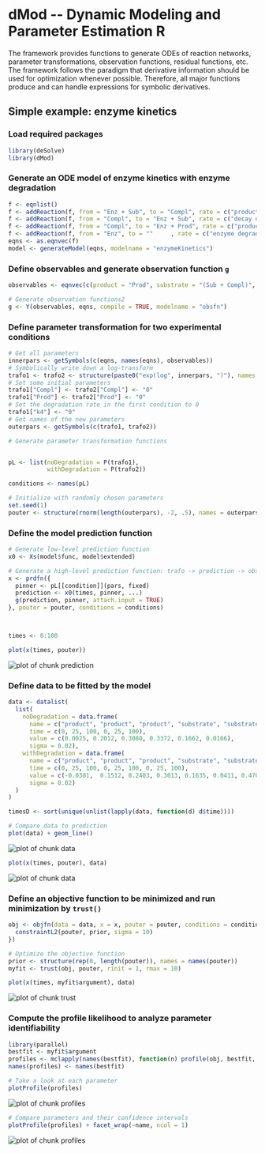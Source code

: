# dMod -- Dynamic Modeling and Parameter Estimation R

The framework provides functions to generate ODEs of reaction networks, parameter transformations, observation functions, residual functions, etc. The framework follows the paradigm that derivative information should be used for optimization whenever possible. Therefore, all major functions produce and can handle expressions for symbolic derivatives.

## Simple example: enzyme kinetics

### Load required packages

```r
library(deSolve)
library(dMod)
```

### Generate an ODE model of enzyme kinetics with enzyme degradation

```r
f <- eqnlist()
f <- addReaction(f, from = "Enz + Sub", to = "Compl", rate = c("production of complex" = "k1*Enz*Sub"))
f <- addReaction(f, from = "Compl", to = "Enz + Sub", rate = c("decay of complex" = "k2*Compl"))
f <- addReaction(f, from = "Compl", to = "Enz + Prod", rate = c("production of product" = "k3*Compl"))
f <- addReaction(f, from = "Enz", to = ""     , rate = c("enzyme degradation" = "k4*Enz"))
eqns <- as.eqnvec(f)
model <- generateModel(eqns, modelname = "enzymeKinetics")
```

### Define observables and generate observation function `g`

```r
observables <- eqnvec(c(product = "Prod", substrate = "(Sub + Compl)", enzyme = "(Enz + Compl)"))

# Generate observation functions2
g <- Y(observables, eqns, compile = TRUE, modelname = "obsfn")
```

### Define parameter transformation for two experimental conditions

```r
# Get all parameters
innerpars <- getSymbols(c(eqns, names(eqns), observables))
# Symbolically write down a log-transform
trafo1 <- trafo2 <- structure(paste0("exp(log", innerpars, ")"), names = innerpars)
# Set some initial parameters
trafo1["Compl"] <- trafo2["Compl"] <- "0"
trafo1["Prod"] <- trafo2["Prod"] <- "0"
# Set the degradation rate in the first condition to 0
trafo1["k4"] <- "0"
# Get names of the new parameters
outerpars <- getSymbols(c(trafo1, trafo2))

# Generate parameter transformation functions


pL <- list(noDegradation = P(trafo1), 
           withDegradation = P(trafo2))

conditions <- names(pL)

# Initialize with randomly chosen parameters
set.seed(1)
pouter <- structure(rnorm(length(outerpars), -2, .5), names = outerpars)
```

### Define the model prediction function

```r
# Generate low-level prediction function
x0 <- Xs(model$func, model$extended)

# Generate a high-level prediction function: trafo -> prediction -> observation
x <- prdfn({
  pinner <- pL[[condition]](pars, fixed)
  prediction <- x0(times, pinner, ...)
  g(prediction, pinner, attach.input = TRUE)
}, pouter = pouter, conditions = conditions)



times <- 0:100

plot(x(times, pouter))
```

![plot of chunk prediction](figure/prediction-1.png) 

### Define data to be fitted by the model

```r
data <- datalist(
  list(
    noDegradation = data.frame(
      name = c("product", "product", "product", "substrate", "substrate", "substrate"),
      time = c(0, 25, 100, 0, 25, 100),
      value = c(0.0025, 0.2012, 0.3080, 0.3372, 0.1662, 0.0166),
      sigma = 0.02),
    withDegradation = data.frame(
      name = c("product", "product", "product", "substrate", "substrate", "substrate", "enzyme", "enzyme", "enzyme"),
      time = c(0, 25, 100, 0, 25, 100, 0, 25, 100),
      value = c(-0.0301,  0.1512, 0.2403, 0.3013, 0.1635, 0.0411, 0.4701, 0.2001, 0.0383),
      sigma = 0.02)
  )
)

timesD <- sort(unique(unlist(lapply(data, function(d) d$time))))

# Compare data to prediction
plot(data) + geom_line()
```

![plot of chunk data](figure/data-1.png) 

```r
plot(x(times, pouter), data)
```

![plot of chunk data](figure/data-2.png) 

### Define an objective function to be minimized and run minimization by `trust()`

```r
obj <- objfn(data = data, x = x, pouter = pouter, conditions = conditions, {
  constraintL2(pouter, prior, sigma = 10)
})

# Optimize the objective function
prior <- structure(rep(0, length(pouter)), names = names(pouter))
myfit <- trust(obj, pouter, rinit = 1, rmax = 10)

plot(x(times, myfit$argument), data)
```

![plot of chunk trust](figure/trust-1.png) 


### Compute the profile likelihood to analyze parameter identifiability

```r
library(parallel)
bestfit <- myfit$argument
profiles <- mclapply(names(bestfit), function(n) profile(obj, bestfit, n, limits=c(-10, 10)), mc.cores=4)
names(profiles) <- names(bestfit)

# Take a look at each parameter
plotProfile(profiles)
```

![plot of chunk profiles](figure/profiles-1.png) 

```r
# Compare parameters and their confidence intervals
plotProfile(profiles) + facet_wrap(~name, ncol = 1)
```

![plot of chunk profiles](figure/profiles-2.png) 


